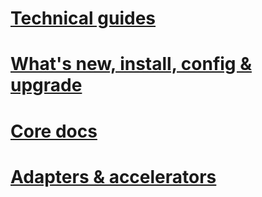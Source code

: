 # [Technical guides](technical-guides\TOC.md)
# [What's new, install, config & upgrade](install-and-config-guides\TOC.md)
# [Core docs](core\TOC.md)
# [Adapters & accelerators](adapters-and-accelerators\TOC.md)

